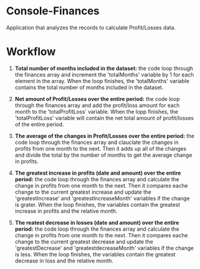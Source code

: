 # Console-Finances
Application that analyzes the records to calculate Profit/Losses data.

# Workflow
1. **Total number of months included in the dataset:** the code loop through the finances array and increment the 'totalMonths' variable by 1 for each element in the array. When the loop finishes, the 'totalMonths' variable contains the total number of months included in the dataset.

2. **Net amount of Profit/Losses over the entire period:** the code loop through the finances array and add the profit/loss amount for each month to the 'totalProfitLoss' variable. When the lopp finishes, the 'totalProfitLoss' variable will contain the net total amount of profit/losses of the entire period.

3. **The average of the changes in Profit/Losses over the entire period:** the code loop through the finances array and clauclate the changes in profits from one month to the next. Then it adds up all of the changes and divide the total by the number of months to get the average change in profits.

4. **The greatest increase in profits (date and amount) over the entire period:** the code loop through the finances array and calculate the change in profits from one month to the next. Then it compares eache change to the current greatest increase and update the 'greatestIncrease' and 'greatestIncreaseMonth' variables if the change is grater. When the loop finishes, the variables contain the greatest increase in profits and the relative month. 

5. **The reatest decrease in losses (date and amount) over the entire period:** the code loop through the finances array and calculate the change in profits from one month to the next. Then it compares eache change to the current greatest decrease and update the 'greatestDecrease' and 'greatestdecreaseMonth' variables if the change is less. When the loop finishes, the variables contain the greatest decrease in loss and the relative month. 
